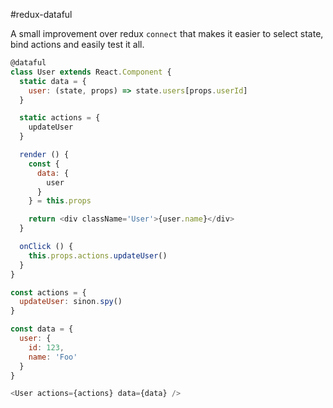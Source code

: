 #redux-dataful

A small improvement over redux `connect` that makes it easier to select state, bind actions and easily test it all.

```js
@dataful
class User extends React.Component {
  static data = {
    user: (state, props) => state.users[props.userId]
  }

  static actions = {
    updateUser
  }

  render () {
    const {
      data: {
        user
      }
    } = this.props

    return <div className='User'>{user.name}</div>
  }

  onClick () {
    this.props.actions.updateUser()
  }
}

const actions = {
  updateUser: sinon.spy()
}

const data = {
  user: {
    id: 123,
    name: 'Foo'
  }
}

<User actions={actions} data={data} />
```
